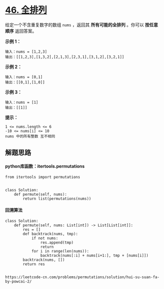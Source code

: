 # [46. 全排列](https://leetcode-cn.com/problems/permutations/)

给定一个不含重复数字的数组 `nums` ，返回其 **所有可能的全排列** 。你可以 **按任意顺序** 返回答案。

**示例 1：**

```
输入：nums = [1,2,3]
输出：[[1,2,3],[1,3,2],[2,1,3],[2,3,1],[3,1,2],[3,2,1]]
```

**示例 2：**

```
输入：nums = [0,1]
输出：[[0,1],[1,0]]
```

**示例 3：**

```
输入：nums = [1]
输出：[[1]]
```

**提示：**

```
1 <= nums.length <= 6
-10 <= nums[i] <= 10
nums 中的所有整数 互不相同
```



## 解题思路

#### python库函数：itertools.permutations

```
from itertools import permutations


class Solution:
    def permute(self, nums):
        return list(permutations(nums))

```



#### 回溯算法

```
class Solution:
    def permute(self, nums: List[int]) -> List[List[int]]:
        res = []
        def backtrack(nums, tmp):
            if not nums:
                res.append(tmp)
                return 
            for i in range(len(nums)):
                backtrack(nums[:i] + nums[i+1:], tmp + [nums[i]])
        backtrack(nums, [])
        return res
        
        
https://leetcode-cn.com/problems/permutations/solution/hui-su-suan-fa-by-powcai-2/
```

